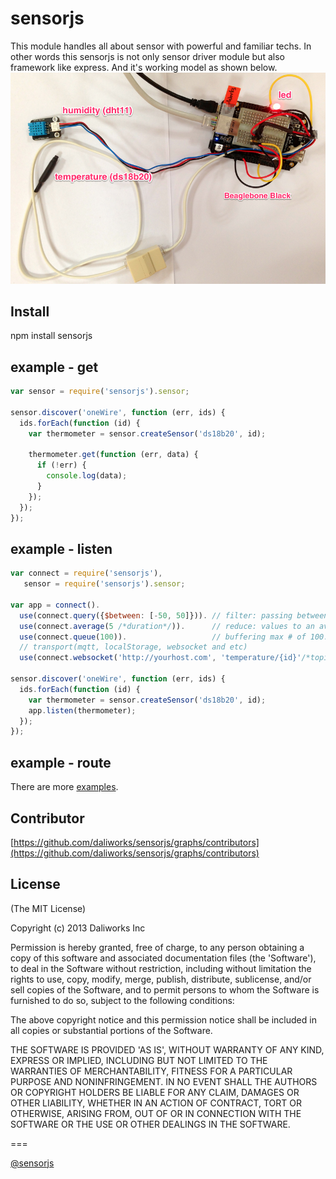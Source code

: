 # sensorjs

This module handles all about sensor with powerful and familiar techs.
In other words this sensorjs is not only sensor driver module but also framework like express.
And it's working model as shown below.
![gateway](doc/image/gateway.png "gateway")


## Install

 npm install sensorjs 

## example - get

```javascript
var sensor = require('sensorjs').sensor;

sensor.discover('oneWire', function (err, ids) {
  ids.forEach(function (id) {
    var thermometer = sensor.createSensor('ds18b20', id);

    thermometer.get(function (err, data) {
      if (!err) {
        console.log(data);
      } 
    });
  });
});
```

## example - listen 
```javascript
var connect = require('sensorjs'),
   sensor = require('sensorjs').sensor;

var app = connect().
  use(connect.query({$between: [-50, 50]})). // filter: passing between -50 and 50
  use(connect.average(5 /*duration*/)).      // reduce: values to an average every 5 sec.
  use(connect.queue(100)).                   // buffering max # of 100.
  // transport(mqtt, localStorage, websocket and etc)
  use(connect.websocket('http://yourhost.com', 'temperature/{id}'/*topic*/));

sensor.discover('oneWire', function (err, ids) {
  ids.forEach(function (id) {
    var thermometer = sensor.createSensor('ds18b20', id);
    app.listen(thermometer);
  });
});
```

## example - route
 

There are more [examples](https://github.com/daliworks/sensorjs/tree/master/example).


## Contributor

[https://github.com/daliworks/sensorjs/graphs/contributors](https://github.com/daliworks/sensorjs/graphs/contributors)

## License 

(The MIT License)

Copyright (c) 2013 Daliworks Inc 

Permission is hereby granted, free of charge, to any person obtaining a copy of this software and associated documentation files (the 'Software'), to deal in the Software without restriction, including without limitation the rights to use, copy, modify, merge, publish, distribute, sublicense, and/or sell copies of the Software, and to permit persons to whom the Software is furnished to do so, subject to the following conditions:

The above copyright notice and this permission notice shall be included in all copies or substantial portions of the Software.

THE SOFTWARE IS PROVIDED 'AS IS', WITHOUT WARRANTY OF ANY KIND, EXPRESS OR IMPLIED, INCLUDING BUT NOT LIMITED TO THE WARRANTIES OF MERCHANTABILITY, FITNESS FOR A PARTICULAR PURPOSE AND NONINFRINGEMENT. IN NO EVENT SHALL THE AUTHORS OR COPYRIGHT HOLDERS BE LIABLE FOR ANY CLAIM, DAMAGES OR OTHER LIABILITY, WHETHER IN AN ACTION OF CONTRACT, TORT OR OTHERWISE, ARISING FROM, OUT OF OR IN CONNECTION WITH THE SOFTWARE OR THE USE OR OTHER DEALINGS IN THE SOFTWARE.

===

[@sensorjs](https://twitter.com/sensorjs)
